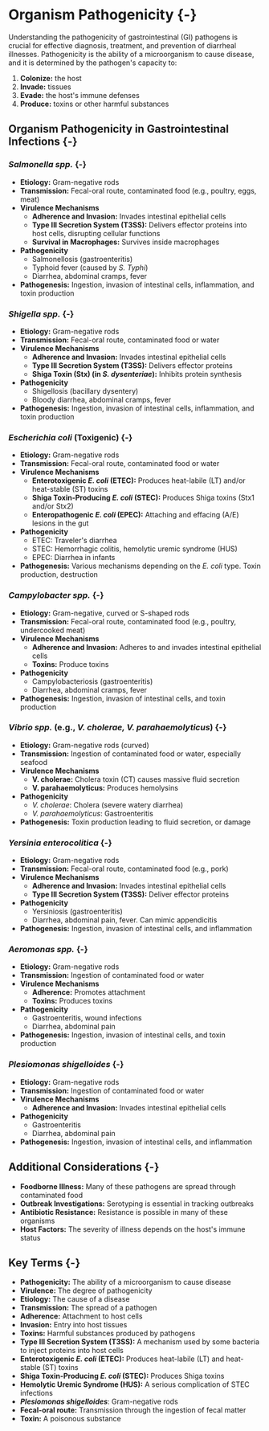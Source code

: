 #  Organism Pathogenicity {-}

Understanding the pathogenicity of gastrointestinal (GI) pathogens is crucial for effective diagnosis, treatment, and prevention of diarrheal illnesses. Pathogenicity is the ability of a microorganism to cause disease, and it is determined by the pathogen's capacity to:

1.  **Colonize:** the host
2.  **Invade:** tissues
3.  **Evade:** the host's immune defenses
4.  **Produce:** toxins or other harmful substances

## **Organism Pathogenicity in Gastrointestinal Infections** {-}

### ***Salmonella spp.*** {-}

*   **Etiology:** Gram-negative rods
*   **Transmission:** Fecal-oral route, contaminated food (e.g., poultry, eggs, meat)
*   **Virulence Mechanisms**
    *   **Adherence and Invasion:** Invades intestinal epithelial cells
    *   **Type III Secretion System (T3SS):** Delivers effector proteins into host cells, disrupting cellular functions
    *   **Survival in Macrophages:** Survives inside macrophages
*   **Pathogenicity**
    *   Salmonellosis (gastroenteritis)
    *   Typhoid fever (caused by *S. Typhi*)
    *   Diarrhea, abdominal cramps, fever
*   **Pathogenesis:** Ingestion, invasion of intestinal cells, inflammation, and toxin production

### ***Shigella spp.*** {-}

*   **Etiology:** Gram-negative rods
*   **Transmission:** Fecal-oral route, contaminated food or water
*   **Virulence Mechanisms**
    *   **Adherence and Invasion:** Invades intestinal epithelial cells
    *   **Type III Secretion System (T3SS):** Delivers effector proteins
    *   **Shiga Toxin (Stx) (in *S. dysenteriae*):** Inhibits protein synthesis
*   **Pathogenicity**
    *   Shigellosis (bacillary dysentery)
    *   Bloody diarrhea, abdominal cramps, fever
*   **Pathogenesis:** Ingestion, invasion of intestinal cells, inflammation, and toxin production

### ***Escherichia coli*** (Toxigenic) {-}

*   **Etiology:** Gram-negative rods
*   **Transmission:** Fecal-oral route, contaminated food or water
*   **Virulence Mechanisms**
    *   **Enterotoxigenic *E. coli* (ETEC):** Produces heat-labile (LT) and/or heat-stable (ST) toxins
    *   **Shiga Toxin-Producing *E. coli* (STEC):** Produces Shiga toxins (Stx1 and/or Stx2)
    *   **Enteropathogenic *E. coli* (EPEC):** Attaching and effacing (A/E) lesions in the gut
*   **Pathogenicity**
    *   ETEC: Traveler's diarrhea
    *   STEC: Hemorrhagic colitis, hemolytic uremic syndrome (HUS)
    *   EPEC: Diarrhea in infants
*   **Pathogenesis:** Various mechanisms depending on the *E. coli* type. Toxin production, destruction

### ***Campylobacter spp.*** {-}

*   **Etiology:** Gram-negative, curved or S-shaped rods
*   **Transmission:** Fecal-oral route, contaminated food (e.g., poultry, undercooked meat)
*   **Virulence Mechanisms**
    *   **Adherence and Invasion:** Adheres to and invades intestinal epithelial cells
    *   **Toxins:** Produce toxins
*   **Pathogenicity**
    *   Campylobacteriosis (gastroenteritis)
    *   Diarrhea, abdominal cramps, fever
*   **Pathogenesis:** Ingestion, invasion of intestinal cells, and toxin production

### ***Vibrio spp.*** (e.g., *V. cholerae, V. parahaemolyticus*) {-}

*   **Etiology:** Gram-negative rods (curved)
*   **Transmission:** Ingestion of contaminated food or water, especially seafood
*   **Virulence Mechanisms**
    *   **V. cholerae:** Cholera toxin (CT) causes massive fluid secretion
    *   **V. parahaemolyticus:** Produces hemolysins
*   **Pathogenicity**
    *   *V. cholerae*: Cholera (severe watery diarrhea)
    *   *V. parahaemolyticus*: Gastroenteritis
*   **Pathogenesis:** Toxin production leading to fluid secretion, or damage

### ***Yersinia enterocolitica*** {-}

*   **Etiology:** Gram-negative rods
*   **Transmission:** Fecal-oral route, contaminated food (e.g., pork)
*   **Virulence Mechanisms**
    *   **Adherence and Invasion:** Invades intestinal epithelial cells
    *   **Type III Secretion System (T3SS):** Deliver effector proteins
*   **Pathogenicity**
    *   Yersiniosis (gastroenteritis)
    *   Diarrhea, abdominal pain, fever. Can mimic appendicitis
*   **Pathogenesis:** Ingestion, invasion of intestinal cells, and inflammation

### ***Aeromonas spp.*** {-}

*   **Etiology:** Gram-negative rods
*   **Transmission:** Ingestion of contaminated food or water
*   **Virulence Mechanisms**
    *   **Adherence:** Promotes attachment
    *   **Toxins:** Produces toxins
*   **Pathogenicity**
    *   Gastroenteritis, wound infections
    *   Diarrhea, abdominal pain
*   **Pathogenesis:** Ingestion, invasion of intestinal cells, and toxin production

### ***Plesiomonas shigelloides*** {-}

*   **Etiology:** Gram-negative rods
*   **Transmission:** Ingestion of contaminated food or water
*   **Virulence Mechanisms**
    *   **Adherence and Invasion:** Invades intestinal epithelial cells
*   **Pathogenicity**
    *   Gastroenteritis
    *   Diarrhea, abdominal pain
*   **Pathogenesis:** Ingestion, invasion of intestinal cells, and inflammation

## **Additional Considerations** {-}

*   **Foodborne Illness:** Many of these pathogens are spread through contaminated food
*   **Outbreak Investigations:** Serotyping is essential in tracking outbreaks
*   **Antibiotic Resistance:** Resistance is possible in many of these organisms
*   **Host Factors:** The severity of illness depends on the host's immune status

## **Key Terms** {-}

*   **Pathogenicity:** The ability of a microorganism to cause disease
*   **Virulence:** The degree of pathogenicity
*   **Etiology:** The cause of a disease
*   **Transmission:** The spread of a pathogen
*   **Adherence:** Attachment to host cells
*   **Invasion:** Entry into host tissues
*   **Toxins:** Harmful substances produced by pathogens
*   **Type III Secretion System (T3SS):** A mechanism used by some bacteria to inject proteins into host cells
*   **Enterotoxigenic *E. coli* (ETEC):** Produces heat-labile (LT) and heat-stable (ST) toxins
*   **Shiga Toxin-Producing *E. coli* (STEC):** Produces Shiga toxins
*   **Hemolytic Uremic Syndrome (HUS):** A serious complication of STEC infections
*   ***Plesiomonas shigelloides***: Gram-negative rods
*   **Fecal-oral route:** Transmission through the ingestion of fecal matter
*   **Toxin:** A poisonous substance
